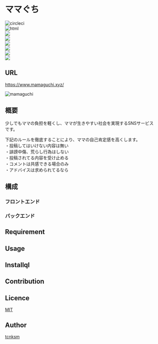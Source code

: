 # ママぐち
![circleci](https://img.shields.io/circleci/build/github/suneosama1/mamaguchi/master?style=plastic")  
![html](https://img.shields.io/badge/-HTML5-333.svg?logo=html5&style=plastic)  
<img src="https://img.shields.io/badge/-CSS3-1572B6.svg?logo=css3&style=plastic">  
<img src="https://img.shields.io/badge/-jQuery-0769AD.svg?logo=jquery&style=plastic">  
<img src="https://img.shields.io/badge/-Nginx-bfcfcf.svg?logo=nginx&style=plastic">  
<img src="https://img.shields.io/badge/-MySQL-f29221.svg?logo=mysql&style=plastic">  
<img src="https://img.shields.io/badge/-Ruby on Rails-CC0000.svg?logo=rubyonrails&style=plastic">  
<img src="https://img.shields.io/badge/-Ruby-CC342D.svg?logo=ruby&style=plastic"> 

## URL
https://www.mamaguchi.xyz/

![mamaguchi](https://user-images.githubusercontent.com/30628476/90847333-36fed200-e3a5-11ea-9950-ee2bf8f406f0.png)

## 概要
少しでもママの負担を軽くし、ママが生きやすい社会を実現するSNSサービスです。

下記のルールを徹底することにより、ママの自己肯定感を高くします。  
・投稿してはいけない内容は無い  
・誹謗中傷、荒らし行為はしない  
・投稿されてる内容を受け止める  
・コメントは共感できる場合のみ  
・アドバイスは求められてるなら  

## 構成
### フロントエンド

### バックエンド
 

## Requirement

## Usage

## Installql

## Contribution

## Licence

[MIT](https://github.com/tcnksm/tool/blob/master/LICENCE)

## Author

[tcnksm](https://github.com/tcnksm)

